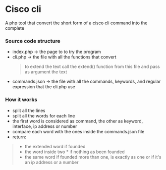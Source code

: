 # Cisco cli
A php tool that convert the short form of a cisco cli command into the complete

### Source code structure
- index.php -> the page to to try the program
- cli.php -> the file with all the functions that convert  
  > to extend the text call the extend() function from this file and pass as argument the text
- commands.json -> the file with all the commands, keywords, and regular expression that the cli.php use

### How it works
- split all the lines
- split all the words for each line
- the first word is considered as command, the other as keyword, interface, ip address or number
- compare each word with the ones inside the commands.json file
- return:
> - the extended word if founded
> - the word inside two * if nothing as been founded
> - the same word if founded more than one, is exactly as one or if it's an ip address or a number